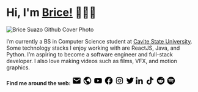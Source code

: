 # Hi, I'm [Brice!](https://www.bricesuazo.com/) 👋👨‍💻
![Brice Suazo Github Cover Photo](https://lh3.googleusercontent.com/fife/AAWUweXY1Ibrl0ywy9Dx4gudnJn9OaJu9Kcj-tST0AUE7FFM2OVK_t9JUw5ZN11vk9kmD2yLYc5fUrgqTGgMcRAob1aRRwGYkEkGQhje_GjbHH_BUxTFnwVKfXw3dT_KYs3tj0DYq0kYiex8lWYS21f21QzqVJH_rIIn2rFcp8wNx1bZOseBXXc_unlohQ5nOHAy9-Sx89dqcp4bQokT-C3UXPJhDrVxsaYwke1ualT-wiHa9mAwF8hHr4t5E0TisA1QrnzYWvEol5w4Z7ySuepUMxIRfXaBc5HNyeZbLFSQBiy6nlujF7_BJq7cK3BKf_Z9spTg9PNg5uB3Uk1DS88bNjx40vj2V4ugNelV4QcHPxz63yo97jkBHtL9xOjzjIHLxNdn0x7ZjXZq7C7BzFUG9lcvF_2lFHWZ_RbP11BIyQOQXAkeRSsqGQm-QKydHxZBWnpyTfOaaiKgC8n0mwsFFCTE-m3vaqeI4eO07lGdLly5CIna-7TJxy1W0uTfDEMhEDnInj2QCVjgp9IhQErPgF-1-ed8Wl54gV0ZXn3DdaWhNoQeEnK3qh90TSqwTWUei43HXtLccineCHxjFyqZ9O0GZC5q78gTwV2tcDgJZIcTtVGeilnnnKXVNfUc_j7pLshAuDcfxhYz6XEI-qMmcT2Bu6dD0pYv-lGLMkOPME9A8BHjvlE0Op-OZQy16Bf9o7gslS_HlevT8qzmJpW2DHB2PPtm2kGwVbsnFNQvrmEUdmcIvGs546beUteyb7s4qD6xreOaakAth2A5P72atx8pL_H4HPbhS7-bAOUC6LowGkn1T1kzmPoF8LI=w1920-h929)

I’m currently a BS in Computer Science student at [Cavite State University](https://cvsu.edu.ph/). Some technology stacks I enjoy working with are ReactJS, Java, and Python. I’m aspiring to become a software engineer and full-stack developer. I also love making videos such as films, VFX, and motion graphics.

**Find me around the web:**
 [<svg xmlns="http://www.w3.org/2000/svg" width="24" height="24" style="fill: rgb(0, 0, 0); --darkreader-inline-fill:#e8e6e3;" data-darkreader-inline-fill=""><path d="M20 4H4a2 2 0 0 0-2 2v12a2 2 0 0 0 2 2h16a2 2 0 0 0 2-2V6a2 2 0 0 0-2-2zm0 4.7-8 5.334L4 8.7V6.297l8 5.333 8-5.333V8.7z"></path></svg>](mailto:contact@bricesuazo.com) [<svg xmlns="http://www.w3.org/2000/svg" width="24" height="24" style="fill: rgb(0, 0, 0); --darkreader-inline-fill:#e8e6e3;" data-darkreader-inline-fill=""><path d="M12 2C6.486 2 2 6.486 2 12s4.486 10 10 10 10-4.486 10-10S17.514 2 12 2zM4 12c0-.899.156-1.762.431-2.569L6 11l2 2v2l2 2 1 1v1.931C7.061 19.436 4 16.072 4 12zm14.33 4.873C17.677 16.347 16.687 16 16 16v-1a2 2 0 0 0-2-2h-4v-3a2 2 0 0 0 2-2V7h1a2 2 0 0 0 2-2v-.411C17.928 5.778 20 8.65 20 12a7.947 7.947 0 0 1-1.67 4.873z"></path></svg>](https://www.bricesuazo.com/) [<svg xmlns="http://www.w3.org/2000/svg" width="24" height="24" style="fill: rgb(0, 0, 0); --darkreader-inline-fill:#e8e6e3;" data-darkreader-inline-fill=""><path d="M21.593 7.203a2.506 2.506 0 0 0-1.762-1.766C18.265 5.007 12 5 12 5s-6.264-.007-7.831.404a2.56 2.56 0 0 0-1.766 1.778c-.413 1.566-.417 4.814-.417 4.814s-.004 3.264.406 4.814c.23.857.905 1.534 1.763 1.765 1.582.43 7.83.437 7.83.437s6.265.007 7.831-.403a2.515 2.515 0 0 0 1.767-1.763c.414-1.565.417-4.812.417-4.812s.02-3.265-.407-4.831zM9.996 15.005l.005-6 5.207 3.005-5.212 2.995z"></path></svg>](https://www.youtube.com/BriceSuazo) [<svg xmlns="http://www.w3.org/2000/svg" width="24" height="24" style="fill: rgb(0, 0, 0); --darkreader-inline-fill:#e8e6e3;" data-darkreader-inline-fill=""><path d="M12.001 2.002c-5.522 0-9.999 4.477-9.999 9.999 0 4.99 3.656 9.126 8.437 9.879v-6.988h-2.54v-2.891h2.54V9.798c0-2.508 1.493-3.891 3.776-3.891 1.094 0 2.24.195 2.24.195v2.459h-1.264c-1.24 0-1.628.772-1.628 1.563v1.875h2.771l-.443 2.891h-2.328v6.988C18.344 21.129 22 16.992 22 12.001c0-5.522-4.477-9.999-9.999-9.999z"></path></svg>](https://www.facebook.com/BriceSuazo) [<svg xmlns="http://www.w3.org/2000/svg" width="24" height="24" style="fill: rgb(0, 0, 0); --darkreader-inline-fill:#e8e6e3;" data-darkreader-inline-fill=""><path d="M11.999 7.377a4.623 4.623 0 1 0 0 9.248 4.623 4.623 0 0 0 0-9.248zm0 7.627a3.004 3.004 0 1 1 0-6.008 3.004 3.004 0 0 1 0 6.008z"></path><circle cx="16.806" cy="7.207" r="1.078"></circle><path d="M20.533 6.111A4.605 4.605 0 0 0 17.9 3.479a6.606 6.606 0 0 0-2.186-.42c-.963-.042-1.268-.054-3.71-.054s-2.755 0-3.71.054a6.554 6.554 0 0 0-2.184.42 4.6 4.6 0 0 0-2.633 2.632 6.585 6.585 0 0 0-.419 2.186c-.043.962-.056 1.267-.056 3.71 0 2.442 0 2.753.056 3.71.015.748.156 1.486.419 2.187a4.61 4.61 0 0 0 2.634 2.632 6.584 6.584 0 0 0 2.185.45c.963.042 1.268.055 3.71.055s2.755 0 3.71-.055a6.615 6.615 0 0 0 2.186-.419 4.613 4.613 0 0 0 2.633-2.633c.263-.7.404-1.438.419-2.186.043-.962.056-1.267.056-3.71s0-2.753-.056-3.71a6.581 6.581 0 0 0-.421-2.217zm-1.218 9.532a5.043 5.043 0 0 1-.311 1.688 2.987 2.987 0 0 1-1.712 1.711 4.985 4.985 0 0 1-1.67.311c-.95.044-1.218.055-3.654.055-2.438 0-2.687 0-3.655-.055a4.96 4.96 0 0 1-1.669-.311 2.985 2.985 0 0 1-1.719-1.711 5.08 5.08 0 0 1-.311-1.669c-.043-.95-.053-1.218-.053-3.654 0-2.437 0-2.686.053-3.655a5.038 5.038 0 0 1 .311-1.687c.305-.789.93-1.41 1.719-1.712a5.01 5.01 0 0 1 1.669-.311c.951-.043 1.218-.055 3.655-.055s2.687 0 3.654.055a4.96 4.96 0 0 1 1.67.311 2.991 2.991 0 0 1 1.712 1.712 5.08 5.08 0 0 1 .311 1.669c.043.951.054 1.218.054 3.655 0 2.436 0 2.698-.043 3.654h-.011z"></path></svg>](https://www.instagram.com/brice_suazo) [<svg xmlns="http://www.w3.org/2000/svg" width="24" height="24" style="fill: rgb(0, 0, 0); --darkreader-inline-fill:#e8e6e3;" data-darkreader-inline-fill=""><path d="M19.633 7.997c.013.175.013.349.013.523 0 5.325-4.053 11.461-11.46 11.461-2.282 0-4.402-.661-6.186-1.809.324.037.636.05.973.05a8.07 8.07 0 0 0 5.001-1.721 4.036 4.036 0 0 1-3.767-2.793c.249.037.499.062.761.062.361 0 .724-.05 1.061-.137a4.027 4.027 0 0 1-3.23-3.953v-.05c.537.299 1.16.486 1.82.511a4.022 4.022 0 0 1-1.796-3.354c0-.748.199-1.434.548-2.032a11.457 11.457 0 0 0 8.306 4.215c-.062-.3-.1-.611-.1-.923a4.026 4.026 0 0 1 4.028-4.028c1.16 0 2.207.486 2.943 1.272a7.957 7.957 0 0 0 2.556-.973 4.02 4.02 0 0 1-1.771 2.22 8.073 8.073 0 0 0 2.319-.624 8.645 8.645 0 0 1-2.019 2.083z"></path></svg>](https://www.twitter.com/brice_suazo)[<svg xmlns="http://www.w3.org/2000/svg" width="24" height="24" style="fill: rgb(0, 0, 0); --darkreader-inline-fill:#e8e6e3;" data-darkreader-inline-fill=""><circle cx="4.983" cy="5.009" r="2.188"></circle><path d="M9.237 8.855v12.139h3.769v-6.003c0-1.584.298-3.118 2.262-3.118 1.937 0 1.961 1.811 1.961 3.218v5.904H21v-6.657c0-3.27-.704-5.783-4.526-5.783-1.835 0-3.065 1.007-3.568 1.96h-.051v-1.66H9.237zm-6.142 0H6.87v12.139H3.095z"></path></svg>](https://www.linkedin.com/in/BriceSuazo/) [<svg xmlns="http://www.w3.org/2000/svg" width="24" height="24" style="fill: rgb(0, 0, 0); --darkreader-inline-fill:#e8e6e3;" data-darkreader-inline-fill=""><path d="M19.59 6.69a4.83 4.83 0 0 1-3.77-4.25V2h-3.45v13.67a2.89 2.89 0 0 1-5.2 1.74 2.89 2.89 0 0 1 2.31-4.64 2.93 2.93 0 0 1 .88.13V9.4a6.84 6.84 0 0 0-1-.05A6.33 6.33 0 0 0 5 20.1a6.34 6.34 0 0 0 10.86-4.43v-7a8.16 8.16 0 0 0 4.77 1.52v-3.4a4.85 4.85 0 0 1-1-.1z"></path></svg>](https://www.tiktok.com/@bricesuazo) [<svg xmlns="http://www.w3.org/2000/svg" width="24" height="24" style="fill: rgb(0, 0, 0); --darkreader-inline-fill:#e8e6e3;" data-darkreader-inline-fill=""><circle cx="9.67" cy="13" r="1.001"></circle><path d="M14.09 15.391A3.28 3.28 0 0 1 12 16a3.271 3.271 0 0 1-2.081-.63.27.27 0 0 0-.379.38c.71.535 1.582.809 2.471.77a3.811 3.811 0 0 0 2.469-.77v.04a.284.284 0 0 0 .006-.396.28.28 0 0 0-.396-.003zm.209-3.351a1 1 0 0 0 0 2l-.008.039c.016.002.033 0 .051 0a1 1 0 0 0 .958-1.038 1 1 0 0 0-1.001-1.001z"></path><path d="M12 2C6.479 2 2 6.477 2 12c0 5.521 4.479 10 10 10s10-4.479 10-10c0-5.523-4.479-10-10-10zm5.859 11.33c.012.146.012.293 0 .439 0 2.24-2.609 4.062-5.83 4.062s-5.83-1.82-5.83-4.062a2.681 2.681 0 0 1 0-.439 1.46 1.46 0 0 1-.455-2.327 1.458 1.458 0 0 1 2.063-.063 7.145 7.145 0 0 1 3.899-1.23l.743-3.47v-.004A.313.313 0 0 1 12.82 6l2.449.49a1.001 1.001 0 1 1-.131.61L13 6.65l-.649 3.12a7.123 7.123 0 0 1 3.85 1.23 1.46 1.46 0 0 1 2.469 1c.01.563-.307 1.08-.811 1.33z"></path></svg>](https://www.reddit.com/user/BriceSuazo) [<svg xmlns="http://www.w3.org/2000/svg" width="24" height="24" style="fill: rgb(0, 0, 0); --darkreader-inline-fill:#e8e6e3;" data-darkreader-inline-fill=""><path d="M12.01 2.019c-5.495 0-9.991 4.496-9.991 9.991 0 5.494 4.496 9.99 9.991 9.99 5.494 0 9.99-4.496 9.99-9.99 0-5.495-4.446-9.991-9.99-9.991zm4.595 14.436c-.199.299-.549.4-.85.201-2.349-1.45-5.296-1.75-8.793-.951-.348.102-.648-.148-.748-.449-.101-.35.149-.648.45-.749 3.795-.85 7.093-.499 9.69 1.1.35.149.4.548.251.848zm1.2-2.747c-.251.349-.7.499-1.051.249-2.697-1.646-6.792-2.148-9.939-1.148-.398.101-.85-.1-.949-.498-.101-.402.1-.852.499-.952 3.646-1.098 8.143-.548 11.239 1.351.3.149.45.648.201.998zm.099-2.799c-3.197-1.897-8.542-2.097-11.59-1.146a.938.938 0 0 1-1.148-.6.937.937 0 0 1 .599-1.151c3.547-1.049 9.392-.85 13.089 1.351.449.249.599.849.349 1.298-.25.35-.849.498-1.299.248z"></path></svg>](https://open.spotify.com/user/5zjazbzw6c4tzfm9aui3h4jxx) 
